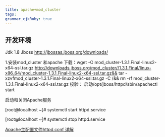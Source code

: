 ```yaml
---
title: apache+mod_cluster
tags: 
grammar_cjkRuby: true
---
```



## 开发环境
Jdk 1.8
Jboss http://jbossas.jboss.org/downloads/


1.安装mod_cluster 和apache
下载：wget -O mod_cluster-1.3.1.Final-linux2-x64-ssl.tar.gz  http://downloads.jboss.org/mod_cluster//1.3.1.Final/linux-x86_64/mod_cluster-1.3.1.Final-linux2-x64-ssl.tar.gz&& tar -xzvfmod_cluster-1.3.1.Final-linux2-x64-ssl.tar.gz -C /&& rm -rf mod_cluster-1.3.1.Final-linux2-x64-ssl.tar.gz
校验：
启动/opt/jboss/httpd/sbin/apachectl start


启动和关闭Apache服务

[root@localhost ~]# systemctl start httpd.service

[root@localhost ~]# systemctl stop httpd.service



[Apache主配置文件httpd.conf 详解](https://www.linuxidc.com/Linux/2015-02/113921.htm)

